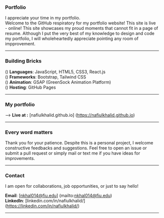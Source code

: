 ### **Portfolio**

I appreciate your time in my portfolio.<br>
Welcome to the GitHub respiratory for my portfolio website! This site is live - online! This site showcases my proud moments that cannot fit in a page of resume. Although I put the very best of my knowledge to design and code my portfolio, I will wholeheartedly appreciate pointing any room of impprovement.

----------

### **Building Bricks**

() **Languages**: JavaScript, HTML5, CSS3, React.js<br>
() **Frameworks**: Bootstrap, Tailwind CSS<br>
() **Animation**: GSAP (GreenSock Animation Platform)<br>
() **Hosting**: GitHub Pages

----------

### **My portfolio**
--> **Live at :** [nafiulkhalid.github.io] (https://nafiulkhalid.github.io)

----------

### **Every word matters**
Thank you for your patience. Despite this is a personal project, I welcome constructive feedbacks and suggestions. Feel free to open an issue or submit a pull request or simply mail or text me if you have ideas for improvements.

----------

### **Contact**
I am open for collaborations, job opportunities, or just to say hello! 

**Email**: [nkhal014@fiu.edu] (mailto:nkhal014@fiu.edu)<br>
**LinkedIn**: [linkedin.com/in/nafiulkhalid/] (https://linkedin.com/in/nafiulkhalid/)

----------
